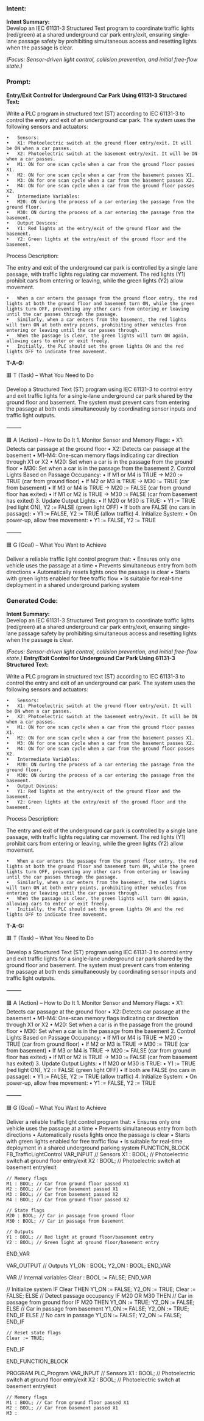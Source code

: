 ### Intent:
**Intent Summary:**  
Develop an IEC 61131-3 Structured Text program to coordinate traffic lights (red/green) at a shared underground car park entry/exit, ensuring single-lane passage safety by prohibiting simultaneous access and resetting lights when the passage is clear.  

*(Focus: Sensor-driven light control, collision prevention, and initial free-flow state.)*

### Prompt:
**Entry/Exit Control for Underground Car Park Using 61131-3 Structured Text:**

Write a PLC program in structured text (ST) according to IEC 61131-3 to control the entry and exit of an underground car park. The system uses the following sensors and actuators:

	•	Sensors:
	•	X1: Photoelectric switch at the ground floor entry/exit. It will be ON when a car passes.
	•	X2: Photoelectric switch at the basement entry/exit. It will be ON when a car passes.
	•	M1: ON for one scan cycle when a car from the ground floor passes X1.
	•	M2: ON for one scan cycle when a car from the basement passes X1.
	•	M3: ON for one scan cycle when a car from the basement passes X2.
	•	M4: ON for one scan cycle when a car from the ground floor passes X2.
	•	Intermediate Variables:
	•	M20: ON during the process of a car entering the passage from the ground floor.
	•	M30: ON during the process of a car entering the passage from the basement.
	•	Output Devices:
	•	Y1: Red lights at the entry/exit of the ground floor and the basement.
	•	Y2: Green lights at the entry/exit of the ground floor and the basement.

Process Description:

The entry and exit of the underground car park is controlled by a single lane passage, with traffic lights regulating car movement. The red lights (Y1) prohibit cars from entering or leaving, while the green lights (Y2) allow movement.

	•	When a car enters the passage from the ground floor entry, the red lights at both the ground floor and basement turn ON, while the green lights turn OFF, preventing any other cars from entering or leaving until the car passes through the passage.
	•	Similarly, when a car enters from the basement, the red lights will turn ON at both entry points, prohibiting other vehicles from entering or leaving until the car passes through.
	•	When the passage is clear, the green lights will turn ON again, allowing cars to enter or exit freely.
	•	Initially, the PLC should set the green lights ON and the red lights OFF to indicate free movement.

**T-A-G:**

🟥 T (Task) – What You Need to Do

Develop a Structured Text (ST) program using IEC 61131-3 to control entry and exit traffic lights for a single-lane underground car park shared by the ground floor and basement. The system must prevent cars from entering the passage at both ends simultaneously by coordinating sensor inputs and traffic light outputs.

⸻

🟩 A (Action) – How to Do It
	1.	Monitor Sensor and Memory Flags:
	•	X1: Detects car passage at the ground floor
	•	X2: Detects car passage at the basement
	•	M1–M4: One-scan memory flags indicating car direction through X1 or X2
	•	M20: Set when a car is in the passage from the ground floor
	•	M30: Set when a car is in the passage from the basement
	2.	Control Lights Based on Passage Occupancy:
	•	If M1 or M4 is TRUE → M20 := TRUE (car from ground floor)
	•	If M2 or M3 is TRUE → M30 := TRUE (car from basement)
	•	If M3 or M4 is TRUE → M20 := FALSE (car from ground floor has exited)
	•	If M1 or M2 is TRUE → M30 := FALSE (car from basement has exited)
	3.	Update Output Lights:
	•	If M20 or M30 is TRUE:
	•	Y1 := TRUE (red light ON), Y2 := FALSE (green light OFF)
	•	If both are FALSE (no cars in passage):
	•	Y1 := FALSE, Y2 := TRUE (allow traffic)
	4.	Initialize System:
	•	On power-up, allow free movement:
	•	Y1 := FALSE, Y2 := TRUE

⸻

🟦 G (Goal) – What You Want to Achieve

Deliver a reliable traffic light control program that:
	•	Ensures only one vehicle uses the passage at a time
	•	Prevents simultaneous entry from both directions
	•	Automatically resets lights once the passage is clear
	•	Starts with green lights enabled for free traffic flow
	•	Is suitable for real-time deployment in a shared underground parking system

### Generated Code:
**Intent Summary:**  
Develop an IEC 61131-3 Structured Text program to coordinate traffic lights (red/green) at a shared underground car park entry/exit, ensuring single-lane passage safety by prohibiting simultaneous access and resetting lights when the passage is clear.  

*(Focus: Sensor-driven light control, collision prevention, and initial free-flow state.)*
**Entry/Exit Control for Underground Car Park Using 61131-3 Structured Text:**

Write a PLC program in structured text (ST) according to IEC 61131-3 to control the entry and exit of an underground car park. The system uses the following sensors and actuators:

	•	Sensors:
	•	X1: Photoelectric switch at the ground floor entry/exit. It will be ON when a car passes.
	•	X2: Photoelectric switch at the basement entry/exit. It will be ON when a car passes.
	•	M1: ON for one scan cycle when a car from the ground floor passes X1.
	•	M2: ON for one scan cycle when a car from the basement passes X1.
	•	M3: ON for one scan cycle when a car from the basement passes X2.
	•	M4: ON for one scan cycle when a car from the ground floor passes X2.
	•	Intermediate Variables:
	•	M20: ON during the process of a car entering the passage from the ground floor.
	•	M30: ON during the process of a car entering the passage from the basement.
	•	Output Devices:
	•	Y1: Red lights at the entry/exit of the ground floor and the basement.
	•	Y2: Green lights at the entry/exit of the ground floor and the basement.

Process Description:

The entry and exit of the underground car park is controlled by a single lane passage, with traffic lights regulating car movement. The red lights (Y1) prohibit cars from entering or leaving, while the green lights (Y2) allow movement.

	•	When a car enters the passage from the ground floor entry, the red lights at both the ground floor and basement turn ON, while the green lights turn OFF, preventing any other cars from entering or leaving until the car passes through the passage.
	•	Similarly, when a car enters from the basement, the red lights will turn ON at both entry points, prohibiting other vehicles from entering or leaving until the car passes through.
	•	When the passage is clear, the green lights will turn ON again, allowing cars to enter or exit freely.
	•	Initially, the PLC should set the green lights ON and the red lights OFF to indicate free movement.

**T-A-G:**

🟥 T (Task) – What You Need to Do

Develop a Structured Text (ST) program using IEC 61131-3 to control entry and exit traffic lights for a single-lane underground car park shared by the ground floor and basement. The system must prevent cars from entering the passage at both ends simultaneously by coordinating sensor inputs and traffic light outputs.

⸻

🟩 A (Action) – How to Do It
	1.	Monitor Sensor and Memory Flags:
	•	X1: Detects car passage at the ground floor
	•	X2: Detects car passage at the basement
	•	M1–M4: One-scan memory flags indicating car direction through X1 or X2
	•	M20: Set when a car is in the passage from the ground floor
	•	M30: Set when a car is in the passage from the basement
	2.	Control Lights Based on Passage Occupancy:
	•	If M1 or M4 is TRUE → M20 := TRUE (car from ground floor)
	•	If M2 or M3 is TRUE → M30 := TRUE (car from basement)
	•	If M3 or M4 is TRUE → M20 := FALSE (car from ground floor has exited)
	•	If M1 or M2 is TRUE → M30 := FALSE (car from basement has exited)
	3.	Update Output Lights:
	•	If M20 or M30 is TRUE:
	•	Y1 := TRUE (red light ON), Y2 := FALSE (green light OFF)
	•	If both are FALSE (no cars in passage):
	•	Y1 := FALSE, Y2 := TRUE (allow traffic)
	4.	Initialize System:
	•	On power-up, allow free movement:
	•	Y1 := FALSE, Y2 := TRUE

⸻

🟦 G (Goal) – What You Want to Achieve

Deliver a reliable traffic light control program that:
	•	Ensures only one vehicle uses the passage at a time
	•	Prevents simultaneous entry from both directions
	•	Automatically resets lights once the passage is clear
	•	Starts with green lights enabled for free traffic flow
	•	Is suitable for real-time deployment in a shared underground parking system
FUNCTION_BLOCK FB_TrafficLightControl
VAR_INPUT
    // Sensors
    X1 : BOOL; // Photoelectric switch at ground floor entry/exit
    X2 : BOOL; // Photoelectric switch at basement entry/exit

    // Memory flags
    M1 : BOOL; // Car from ground floor passed X1
    M2 : BOOL; // Car from basement passed X1
    M3 : BOOL; // Car from basement passed X2
    M4 : BOOL; // Car from ground floor passed X2

    // State flags
    M20 : BOOL; // Car in passage from ground floor
    M30 : BOOL; // Car in passage from basement

    // Outputs
    Y1 : BOOL; // Red light at ground floor/basement entry
    Y2 : BOOL; // Green light at ground floor/basement entry
END_VAR

VAR_OUTPUT
    // Outputs
    Y1_ON : BOOL;
    Y2_ON : BOOL;
END_VAR

VAR
    // Internal variables
    Clear : BOOL := FALSE;
END_VAR

// Initialize system
IF Clear THEN
    Y1_ON := FALSE;
    Y2_ON := TRUE;
    Clear := FALSE;
ELSE
    // Detect passage occupancy
    IF M20 OR M30 THEN
        // Car in passage from ground floor
        IF M20 THEN
            Y1_ON := TRUE;
            Y2_ON := FALSE;
        ELSE
            // Car in passage from basement
            Y1_ON := FALSE;
            Y2_ON := TRUE;
        END_IF
    ELSE
        // No cars in passage
        Y1_ON := FALSE;
        Y2_ON := FALSE;
    END_IF

    // Reset state flags
    Clear := TRUE;
END_IF

END_FUNCTION_BLOCK

PROGRAM PLC_Program
VAR_INPUT
    // Sensors
    X1 : BOOL; // Photoelectric switch at ground floor entry/exit
    X2 : BOOL; // Photoelectric switch at basement entry/exit

    // Memory flags
    M1 : BOOL; // Car from ground floor passed X1
    M2 : BOOL; // Car from basement passed X1
    M3 :
